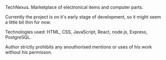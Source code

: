 TechNexus. Marketplace of electronical items and computer parts.

Currently the project is on it's early stage of development, so it might seem a little bit thin for now.

Technologies used: HTML, CSS, JavaScript, React, node.js, Express, PostgreSQL.

Author strictly prohibits any anouthorised mentions or uses of his work without his permisson.